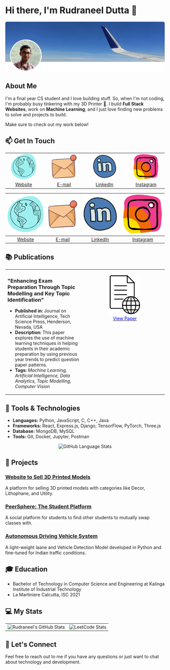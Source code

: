 # Hi there, I'm Rudraneel Dutta 👋

![Profile Picture](https://github.com/rudyoactiv/rudyoactiv/blob/main/header.png)

## About Me

I'm a final year CS student and I love building stuff. So, when I'm not coding, I'm probably busy tinkering with my 3D Printer 🚀. I build **Full Stack Websites**, work on **Machine Learning**, and I just love finding new problems to solve and projects to build.

Make sure to check out my work below!

## 📫 Get In Touch

<div align="center">
<table style="width: 100%; table-layout: fixed;">
  <tr>
    <td align="center" style="width: 25%;">
      <a href="https://rudraneel.netlify.app/">
        <img src="https://github.com/rudyoactiv/rudyoactiv/blob/main/website.svg" alt="Website" style="width:80px">
      </a>
    </td>
    <td></td>
    <td align="center" style="width: 25%;">
      <a href="mailto:its.rudraneel@gmail.com">
        <img src="https://github.com/rudyoactiv/rudyoactiv/blob/main/email.svg" alt="Email" style="width:80px">
      </a>
    </td>
    <td></td>
    <td align="center" style="width: 25%;">
      <a href="https://www.linkedin.com/in/its-rudraneel/">
        <img src="https://github.com/rudyoactiv/rudyoactiv/blob/main/linkedin.svg" alt="LinkedIn" style="width:80px">
      </a>
    </td>
    <td></td>
    <td align="center" style="width: 25%;">
      <a href="https://www.instagram.com/kraft3d_byrudy/">
        <img src="https://github.com/rudyoactiv/rudyoactiv/blob/main/instagram.svg" alt="Instagram" style="width:80px">
      </a>
    </td>
  </tr>
  <tr>
    <td align="center" style="width: 25%;">
      <a href="https://rudraneel.netlify.app/">
      Website
      </a>
    </td>
    <td></td>
    <td align="center" style="width: 25%;">
      <a href="mailto:its.rudraneel@gmail.com">E-mail</a>
    </td>
    <td></td>
    <td align="center" style="width: 25%;">
      <a href="https://www.linkedin.com/in/its-rudraneel/">LinkedIn</a>
    </td>
    <td></td>
    <td align="center" style="width: 25%;">
      <a href="https://www.instagram.com/kraft3d_byrudy/">Instagram</a>
    </td>
  </tr>
</table>
</div>


<div align="center">

| ![Website](https://github.com/rudyoactiv/rudyoactiv/blob/main/website.svg) | ![E-mail](https://github.com/rudyoactiv/rudyoactiv/blob/main/email.svg) | ![LinkedIn](https://github.com/rudyoactiv/rudyoactiv/blob/main/linkedin.svg) | ![Instagram](https://github.com/rudyoactiv/rudyoactiv/blob/main/instagram.svg) |
|:---:|:---:|:---:|:---:|
| [Website](https://rudraneel.netlify.app/) | [E-mail](mailto:its.rudraneel@gmail.com) | [LinkedIn](https://www.linkedin.com/in/its-rudraneel/) | [Instagram](https://www.instagram.com/kraft3d_byrudy/) |

</div>



## 📚 Publications

<table style="width: 100%;">
  <tr>
    <td style="width: 50%; vertical-align: top;">
      <h3>"Enhancing Exam Preparation Through Topic Modelling and Key Topic Identification"</h3>
      <ul>
        <li><strong>Published in:</strong> Journal on Artificial Intelligence, Tech Science Press, Henderson, Nevada, USA</li>
        <li><strong>Description:</strong> This paper explores the use of machine learning techniques in helping students in their academic preparation by using previous year trends to predict question paper patterns.</li>
        <li><strong>Tags:</strong> <em>Machine Learning, Artificial Intelligence, Data Analytics, Topic Modelling, Computer Vision</em></li>
      </ul>
    </td>
<td style="width: 50%; vertical-align: top;">
  <p align="center">
    <a href="https://doi.org/10.32604/jai.2024.050706">
      <img src="https://github.com/rudyoactiv/rudyoactiv/blob/main/viewdoc.jpg" alt="Publication Image" style="width: 100px; height: auto;">
    </a>
    <br>
    <a href="https://doi.org/10.32604/jai.2024.050706">
      <span style="color: blue;">View Paper</span>
    </a>
  </p>
</td>
  </tr>
</table>

## 🔧 Tools & Technologies

- **Languages:** Python, JavaScript, C, C++, Java
- **Frameworks:** React, Express.js, Django, TensorFlow, PyTorch, Three.js
- **Database:** MongoDB, MySQL
- **Tools:** Git, Docker, Jupyter, Postman

<!-- GitHub Stats Widget -->
<p align="center">
      <img src="https://github-readme-stats.vercel.app/api/top-langs/?username=rudyoactiv&layout=donut&size_weight=0.5&count_weight=1" alt="GitHub Language Stats">
</p>

## 🚀 Projects

### [Website to Sell 3D Printed Models](https://kraft3d.netlify.app/)

A platform for selling 3D printed models with categories like Decor, Lithophane, and Utility.

### [PeerSphere: The Student Platform](https://peersphere.netlify.app/)

A social platform for students to find other students to mutually swap classes with.

### [Autonomous Driving Vehicle System](https://github.com/rudyoactiv/autonomous-driving)

A light-weight laane and Vehicle Detection Model developed in Python and fine-tuned for Indian traffic conditions.

## 🎓 Education

- Bachelor of Technology in Computer Science and Engineering at Kalinga Institute of Industrial Technology
- La Martiniere Calcutta, ISC 2021

## 💻 My Stats

<table>
  <tr>
    <td>
      <img src="https://github-readme-stats.vercel.app/api?username=rudyoactiv&show_icons=true&hide_title=true&count_private=true&hide=prs&theme=radical" alt="Rudraneel's GitHub Stats">
    </td>
    <td>
      <img src="https://leetcard.jacoblin.cool/Rudyoactiv" alt="LeetCode Stats">
    </td>
  </tr>
</table>

## 💬 Let's Connect

Feel free to reach out to me if you have any questions or just want to chat about technology and development.
